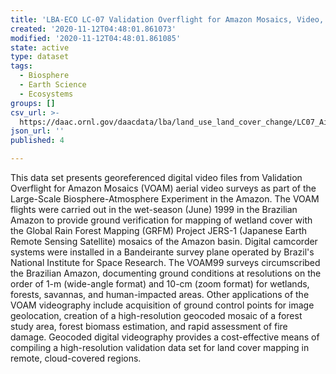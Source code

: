```yaml
---
title: 'LBA-ECO LC-07 Validation Overflight for Amazon Mosaics, Video, 1999'
created: '2020-11-12T04:48:01.861073'
modified: '2020-11-12T04:48:01.861085'
state: active
type: dataset
tags:
  - Biosphere
  - Earth Science
  - Ecosystems
groups: []
csv_url: >-
  https://daac.ornl.gov/daacdata/lba/land_use_land_cover_change/LC07_Airborne_Videography/comp/LC07_videos_georef_metadata_v3.csv
json_url: ''
published: 4

---
```

This data set presents georeferenced digital video files from Validation Overflight for Amazon Mosaics (VOAM) aerial video surveys as part of the Large-Scale Biosphere-Atmosphere Experiment in the Amazon. The VOAM flights were carried out in the wet-season (June) 1999 in the Brazilian Amazon to provide ground verification for mapping of wetland cover with the Global Rain Forest Mapping (GRFM) Project JERS-1 (Japanese Earth Remote Sensing Satellite) mosaics of the Amazon basin. Digital camcorder systems were installed in a Bandeirante survey plane operated by Brazil's National Institute for Space Research. The VOAM99 surveys circumscribed the Brazilian Amazon, documenting ground conditions at resolutions on the order of 1-m (wide-angle format) and 10-cm (zoom format) for wetlands, forests, savannas, and human-impacted areas. Other applications of the VOAM videography include acquisition of ground control points for image geolocation, creation of a high-resolution geocoded mosaic of a forest study area, forest biomass estimation, and rapid assessment of fire damage. Geocoded digital videography provides a cost-effective means of compiling a high-resolution validation data set for land cover mapping in remote, cloud-covered regions.
